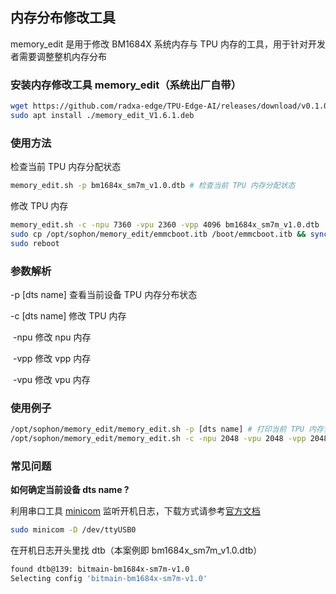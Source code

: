 ## 内存分布修改工具

memory_edit 是用于修改 BM1684X 系统内存与 TPU 内存的工具，用于针对开发者需要调整整机内存分布

### 安装内存修改工具 memory_edit（系统出厂自带）
```bash
wget https://github.com/radxa-edge/TPU-Edge-AI/releases/download/v0.1.0/memory_edit_V1.6.1.deb
sudo apt install ./memory_edit_V1.6.1.deb
```
### 使用方法
检查当前 TPU 内存分配状态
```bash
memory_edit.sh -p bm1684x_sm7m_v1.0.dtb # 检查当前 TPU 内存分配状态
```
修改 TPU 内存
```bash
memory_edit.sh -c -npu 7360 -vpu 2360 -vpp 4096 bm1684x_sm7m_v1.0.dtb 
sudo cp /opt/sophon/memory_edit/emmcboot.itb /boot/emmcboot.itb && sync
sudo reboot
```

### 参数解析

-p [dts name] 查看当前设备 TPU 内存分布状态

-c [dts name] 修改 TPU 内存 

​	-npu 修改 npu 内存

​	-vpp 修改 vpp 内存

​	-vpu 修改 vpu 内存

### 使用例子

```bash
/opt/sophon/memory_edit/memory_edit.sh -p [dts name] # 打印当前 TPU 内存分配状态
/opt/sophon/memory_edit/memory_edit.sh -c -npu 2048 -vpu 2048 -vpp 2048 [dts name] # 分配各硬件加速处理器内存，单位为 M
```

### 常见问题
**如何确定当前设备 dts name ?**

利用串口工具  [minicom](https://wiki.emacinc.com/wiki/Getting_Started_With_Minicom) 监听开机日志，下载方式请参考[官方文档](https://wiki.emacinc.com/wiki/Getting_Started_With_Minicom)

```bash
sudo minicom -D /dev/ttyUSB0 
```

在开机日志开头里找 dtb（本案例即 bm1684x_sm7m_v1.0.dtb）

```bash
found dtb@139: bitmain-bm1684x-sm7m-v1.0                                        
Selecting config 'bitmain-bm1684x-sm7m-v1.0' 